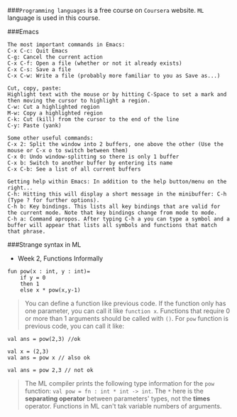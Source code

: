 ###`Programming languages` is a free course on `Coursera` website. `ML` language is used in this course.

###Emacs
```
The most important commands in Emacs:
C-x C-c: Quit Emacs
C-g: Cancel the current action
C-x C-f: Open a file (whether or not it already exists)
C-x C-s: Save a file
C-x C-w: Write a file (probably more familiar to you as Save as...)

Cut, copy, paste:
Highlight text with the mouse or by hitting C-Space to set a mark and then moving the cursor to highlight a region.
C-w: Cut a highlighted region
M-w: Copy a highlighted region
C-k: Cut (kill) from the cursor to the end of the line
C-y: Paste (yank)

Some other useful commands:
C-x 2: Split the window into 2 buffers, one above the other (Use the mouse or C-x o to switch between them)
C-x 0: Undo window-splitting so there is only 1 buffer
C-x b: Switch to another buffer by entering its name
C-x C-b: See a list of all current buffers

Getting help within Emacs: In addition to the help button/menu on the right...
C-h: Hitting this will display a short message in the minibuffer: C-h (Type ? for further options).
C-h b: Key bindings. This lists all key bindings that are valid for the current mode. Note that key bindings change from mode to mode.
C-h a: Command apropos. After typing C-h a you can type a symbol and a buffer will appear that lists all symbols and functions that match that phrase.
```


###Strange syntax in ML
- Week 2, Functions Informally
```
fun pow(x : int, y : int)=
    if y = 0
    then 1
    else x * pow(x,y-1)
```
>You can define a function like previous code. If the function only has one parameter, you can call it like `function x`.
>Functions that require 0 or more than 1 arguments should be called with `()`.
>For `pow` function is previous code, you can call it like: 
```
val ans = pow(2,3) //ok

val x = (2,3)
val ans = pow x // also ok

val ans = pow 2,3 // not ok
```
>The ML compiler prints the following type information for the `pow` function: `val pow = fn : int * int -> int`.
>The `*` here is the **separating operator** between parameters' types, not the **times** operator.
> Functions in ML can't tak variable numbers of arguments.